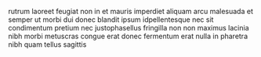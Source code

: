 rutrum laoreet feugiat non in et mauris imperdiet aliquam arcu malesuada et
semper ut morbi dui donec blandit ipsum idpellentesque nec sit condimentum
pretium nec justophasellus fringilla non non maximus lacinia nibh morbi
metuscras congue erat donec fermentum erat nulla in pharetra nibh quam tellus
sagittis